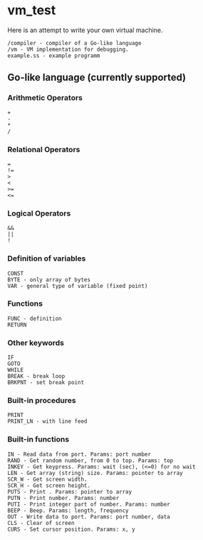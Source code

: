 # vm_test
Here is an attempt to write your own virtual machine.

    /compiler - compiler of a Go-like language
    /vm - VM implementation for debugging.
    example.ss - example programm

## Go-like language (currently supported)
    
### Arithmetic Operators
	+
	-
	*
	/
    
### Relational Operators
	=
	!=
	>
	<
	>=
	<=    
    
### Logical Operators
	&&
	||
	!
    
### Definition of variables
	CONST
	BYTE - only array of bytes
	VAR - general type of variable (fixed point)
	
### Functions
	FUNC - definition
    RETURN
 
### Other keywords
	IF
	GOTO
	WHILE
	BREAK - break loop
	BRKPNT - set break point

### Built-in procedures
	PRINT
	PRINT_LN - with line feed
	
### Built-in functions
    IN - Read data from port. Params: port number
    RAND - Get random number, from 0 to top. Params: top
    INKEY - Get keypress. Params: wait (sec), (<=0) for no wait
    LEN - Get array (string) size. Params: pointer to array
    SCR_W - Get screen width.
    SCR_H - Get screen height.
    PUTS - Print . Params: pointer to array
    PUTN - Print number. Params: number
    PUTI - Print integer part of number. Params: number
    BEEP - Beep. Params: length, frequency
    OUT - Write data to port. Params: port number, data
    CLS - Clear of screen
    CURS - Set cursor position. Params: x, y
